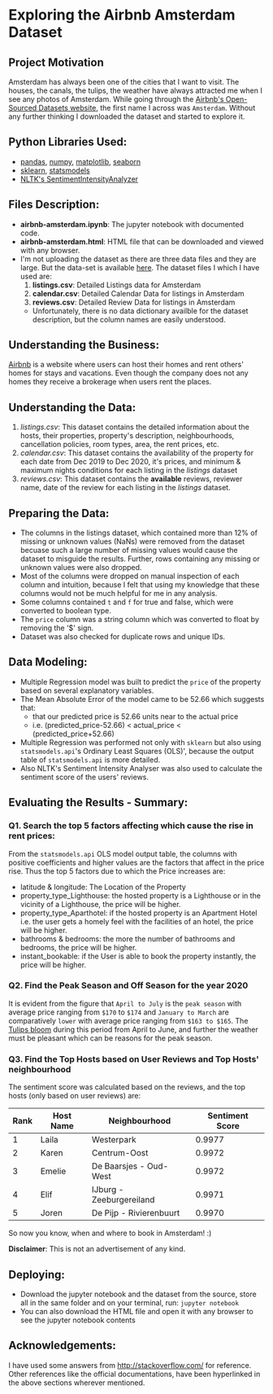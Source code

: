 # Exploring the Airbnb Amsterdam Dataset
## Project Motivation
Amsterdam has always been one of the cities that I want to visit. The houses, the canals, the
tulips, the weather have always attracted me when I see any photos of Amsterdam. While going
through the [Airbnb's Open-Sourced Datasets website](http://insideairbnb.com/get-the-data.html), the first name I across was `Amsterdam`.
Without any further thinking I downloaded the dataset and started to explore it.

## Python Libraries Used:
- [pandas](https://pandas.pydata.org), [numpy](https://numpy.org), [matplotlib](https://matplotlib.org), [seaborn](https://seaborn.pydata.org)
- [sklearn](https://scikit-learn.org/stable/), [statsmodels](http://www.statsmodels.org/stable/index.html) 
- [NLTK's SentimentIntensityAnalyzer](https://www.nltk.org/api/nltk.sentiment.html#module-nltk.sentiment.vader)

## Files Description:
- **airbnb-amsterdam.ipynb**: The jupyter notebook with documented code.
- **airbnb-amsterdam.html**: HTML file that can be downloaded and viewed with any browser.
- I'm not uploading the dataset as there are three data files and they are large. But the data-set is available [here](http://insideairbnb.com/get-the-data.html). The dataset files I which I have used are:
    1. **listings.csv**: Detailed Listings data for Amsterdam
    2. **calendar.csv**: Detailed Calendar Data for listings in Amsterdam
    3. **reviews.csv**: Detailed Review Data for listings in Amsterdam
    - Unfortunately, there is no data dictionary availble for the dataset description, but the column names are easily understood.

## Understanding the Business:
[Airbnb](https://www.airbnb.co.in) is a website where users can host their homes and rent others' homes for stays and vacations. Even though the company does not any homes they receive a brokerage when users rent the places. 

## Understanding the Data:
1. _listings.csv_: This dataset contains the detailed information about the hosts, their properties, property's description, neighbourhoods, cancellation policies, room types, area, the rent prices, etc.
2. _calendar.csv_: This dataset contains the availability of the property for each date from Dec 2019 to Dec 2020, it's prices, and minimum & maximum nights conditions for each listing in the _listings_ dataset
3. _reviews.csv_: This dataset contains the **available** reviews, reviewer name, date of the review for each listing in the _listings_ dataset.

## Preparing the Data:
- The columns in the listings dataset, which contained more than 12% of missing or unknown values (NaNs) were removed from the dataset becuase such a large number of missing values would cause the dataset to misguide the results. Further, rows containing any missing or unknown values were also dropped.
- Most of the columns were dropped on manual inspection of each column and intuition, because I felt that using my knowledge that these columns would not be much helpful for me in any analysis.
- Some columns contained `t` and `f` for true and false, which were converted to boolean type.
- The `price` column was a string column which was converted to float by removing the '$'
sign.
- Dataset was also checked for duplicate rows and unique IDs.

## Data Modeling:
- Multiple Regression model was built to predict the `price` of the property based on several explanatory variables.
- The Mean Absolute Error of the model came to be 52.66 which suggests that:
    - that our predicted price is 52.66 units near to the actual price
    - i.e. (predicted_price-52.66) < actual_price < (predicted_price+52.66)
- Multiple Regression was performed not only with `sklearn` but also using `statsmodels.api`'s Ordinary Least Squares (OLS)', because the output table of `statsmodels.api` is more detailed.
- Also NLTK's Sentiment Intensity Analyser was also used to calculate the sentiment score of the users' reviews.

## Evaluating the Results - Summary:
### Q1. Search the top 5 factors affecting which cause the rise in rent prices:
From the `statsmodels.api` OLS model output table, the columns with positive coefficients and higher values are the factors that affect in the price rise. Thus the top 5 factors due to which the Price increases are:
- latitude & longitude: The Location of the Property
- property_type_Lighthouse: the hosted property is a Lighthouse or in the vicinity of a Lighthouse, the price will be higher.
- property_type_Aparthotel: if the hosted property is an Apartment Hotel i.e. the user gets a homely feel with the facilities of an hotel, the price will be higher.
- bathrooms & bedrooms: the more the number of bathrooms and bedrooms, the price will be higher.
- instant_bookable: if the User is able to book the property instantly, the price will be higher.

### Q2. Find the Peak Season and Off Season for the year 2020
It is evident from the figure that `April to July` is the `peak season` with average price ranging from  `$170` to `$174` and `January to March` are comparatively `lower` with average price ranging from  `$163 to $165`. The [Tulips bloom](https://rove.me/to/amsterdam) during this period from April to June, and further the weather must be pleasant which can be reasons for the peak season. 

### Q3. Find the Top Hosts based on User Reviews and Top Hosts' neighbourhood
The sentiment score was calculated based on the reviews, and the top hosts (only based on user reviews) are: 

| Rank | Host Name | Neighbourhood            | Sentiment Score |
|------|-----------|--------------------------|-----------------|
| 1    | Laila     | Westerpark               | 0.9977          |
| 2    | Karen     | Centrum-Oost             | 0.9972          |
| 3    | Emelie    | De Baarsjes - Oud-West   | 0.9972          |
| 4    | Elif      | IJburg - Zeeburgereiland | 0.9971          |
| 5    | Joren     | De Pijp - Rivierenbuurt  | 0.9970          |

So now you know, when and where to book in Amsterdam! :)

**Disclaimer**: This is not an advertisement of any kind.

## Deploying:
- Download the jupyter notebook and the dataset from the source, store all in the same folder and on your terminal, run: `jupyter notebook`
- You can also download the HTML file and open it with any browser to see the jupyter notebook contents

## Acknowledgements:
I have used some answers from http://stackoverflow.com/ for reference. Other references like the official documentations, have been hyperlinked in the above sections wherever mentioned.
